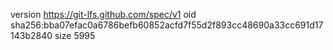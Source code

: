 version https://git-lfs.github.com/spec/v1
oid sha256:bba07efac0a6786befb60852acfd7f55d2f893cc48690a33cc691d17143b2840
size 5995
